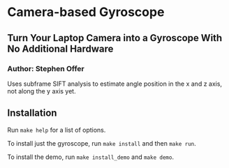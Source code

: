 # Camera-based Gyroscope
## Turn Your Laptop Camera into a Gyroscope With No Additional Hardware
### Author: Stephen Offer

Uses subframe SIFT analysis to estimate angle position in the x and z axis, not along the y axis yet.

## Installation

Run `make help` for a list of options. 

To install just the gyroscope, run `make install` and then `make run`.

To install the demo, run `make install_demo` and `make demo`.

